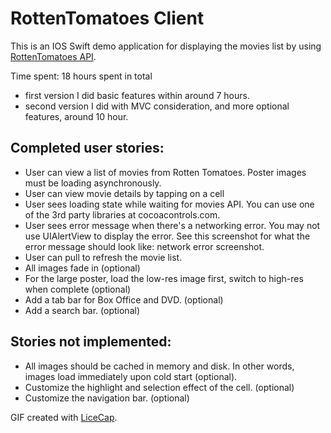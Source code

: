 # RottenTomatoes Client

This is an IOS Swift demo application for displaying the movies list by using [RottenTomatoes API](http://www.rottentomatoes.com/).  

Time spent: 18 hours spent in total 

 * first version I did basic features within around 7 hours.  
 * second version I did with MVC consideration, and more optional features, around 10 hour. 

Completed user stories:
------------------------

* User can view a list of movies from Rotten Tomatoes. Poster images must be loading asynchronously.
* User can view movie details by tapping on a cell
* User sees loading state while waiting for movies API. You can use one of the 3rd party libraries at cocoacontrols.com.
* User sees error message when there's a networking error. You may not use UIAlertView to display the error. See this screenshot for what the error message should look like: network error screenshot.
* User can pull to refresh the movie list.
* All images fade in (optional)
* For the large poster, load the low-res image first, switch to high-res when complete (optional)
* Add a tab bar for Box Office and DVD. (optional)
* Add a search bar. (optional)


Stories not implemented:
--------------------------
* All images should be cached in memory and disk. In other words, images load immediately upon cold start (optional).
* Customize the highlight and selection effect of the cell. (optional)
* Customize the navigation bar. (optional)

 

GIF created with [LiceCap](http://www.cockos.com/licecap/).
